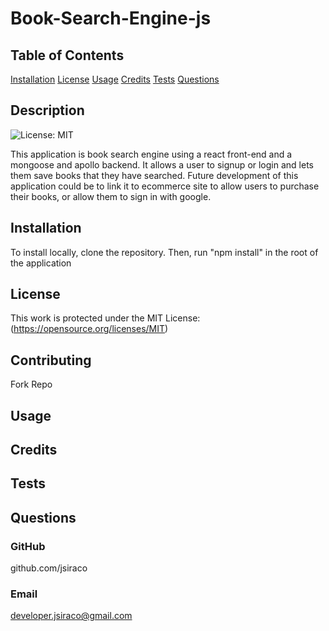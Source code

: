 # Book-Search-Engine-js

## Table of Contents
[Installation](#installation)
[License](#license)
[Usage](#usage)
[Credits](#credits)
[Tests](#tests)
[Questions](#questions)

## Description
![License: MIT](https://img.shields.io/badge/License-MIT-yellow.svg) 

This application is book search engine using a react front-end and a mongoose and apollo backend. It allows a user to signup or login and lets them save books that they have searched. Future development of this application could be to link it to ecommerce site to allow users to purchase their books, or allow them to sign in with google. 

## Installation
To install locally, clone the repository. Then, run "npm install" in the root of the application


## License
This work is protected under the MIT License: (https://opensource.org/licenses/MIT)

## Contributing
Fork Repo

## Usage


## Credits


## Tests


## Questions
### GitHub
github.com/jsiraco

### Email
developer.jsiraco@gmail.com

